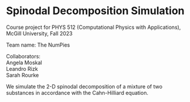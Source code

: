 # Spinodal Decomposition Simulation

Course project for PHYS 512 (Computational Physics with Applications), McGill University, Fall 2023

Team name: The NumPies

Collaborators: <br />
Angela Moskal <br />
Leandro Rizk <br />
Sarah Rourke 

We simulate the 2-D spinodal decomposition of a mixture of two substances in accordance with the Cahn-Hilliard equation.
